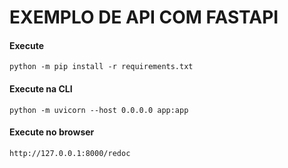 # EXEMPLO DE API COM FASTAPI

#### Execute
    python -m pip install -r requirements.txt 

#### Execute na CLI
    python -m uvicorn --host 0.0.0.0 app:app

#### Execute no browser
    http://127.0.0.1:8000/redoc

